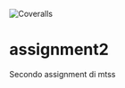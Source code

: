 ![Coveralls](https://img.shields.io/coverallsCoverage/github/ZxPat/assignment2?style=for-the-badge)
# assignment2
Secondo assignment di mtss
